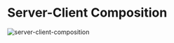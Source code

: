 # Server-Client Composition
![server-client-composition](https://github.com/prajapatibhaskar/server-client-composition/assets/141663471/792eb53c-27dd-4154-858b-01240948fbd6)

